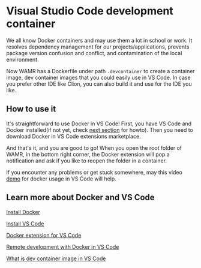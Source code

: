 # Visual Studio Code development container

We all know Docker containers and may use them a lot in school or work. It resolves dependency management for our projects/applications, prevents package version confusion and conflict, and contamination of the local environment. 

Now WAMR has a Dockerfile  under path `.devcontainer` to create a container image, dev container images that you could easily use in VS Code. In case you prefer other IDE like Clion, you can also build it and use for the IDE you like.

## How to use it 

It's straightforward to use Docker in VS Code! First, you have VS Code and Docker installed(if not yet, check [next section](#learn-more-about-docker-and-vs-code) for howto). Then you need to download Docker in VS Code extensions marketplace. 

And that's it, and you are good to go! When you open the root folder of WAMR, in the bottom right corner, the Docker extension will pop a notification and ask if you like to reopen the folder in a container.

If you encounter any problems or get stuck somewhere, may this video [demo](https://youtu.be/Uvf2FVS1F8k) for docker usage in VS Code will help. 

## Learn more about Docker and VS Code

[Install Docker](https://docs.docker.com/get-docker/)

[Install VS Code](https://code.visualstudio.com/)

[Docker extension for VS Code](https://code.visualstudio.com/docs/containers/overview)

[Remote development with Docker in VS Code](https://code.visualstudio.com/docs/remote/containers#_getting-started)

[What is dev container image in VS Code](https://code.visualstudio.com/docs/remote/containers#_prebuilding-dev-container-images)
